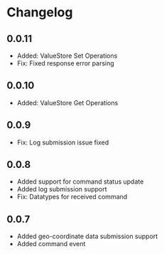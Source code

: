 # Changelog

## 0.0.11

- Added: ValueStore Set Operations
- Fix: Fixed response error parsing

## 0.0.10

- Added: ValueStore Get Operations

## 0.0.9

- Fix: Log submission issue fixed

## 0.0.8

- Added support for command status update
- Added log submission support
- Fix: Datatypes for received command

## 0.0.7

- Added geo-coordinate data submission support
- Added command event
